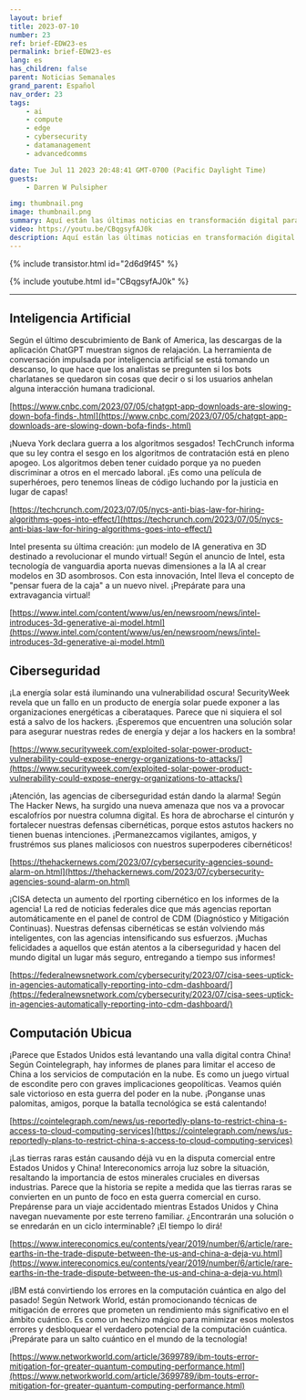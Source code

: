 ```yaml
---
layout: brief
title: 2023-07-10
number: 23
ref: brief-EDW23-es
permalink: brief-EDW23-es
lang: es
has_children: false
parent: Noticias Semanales
grand_parent: Español
nav_order: 23
tags:
    - ai
    - compute
    - edge
    - cybersecurity
    - datamanagement
    - advancedcomms

date: Tue Jul 11 2023 20:48:41 GMT-0700 (Pacific Daylight Time)
guests:
    - Darren W Pulsipher

img: thumbnail.png
image: thumbnail.png
summary: Aquí están las últimas noticias en transformación digital para el 10 de julio de 2023. La guerra comercial en curso está empezando a afectar los servicios en la nube. Además, hay especulaciones de que la emoción en torno a la IA generativa puede estar disminuyendo. En cuanto a la ciberseguridad, hay preocupaciones sobre si estamos haciendo lo suficiente para mantenernos por delante de los actores maliciosos.
video: https://youtu.be/CBqgsyfAJ0k
description: Aquí están las últimas noticias en transformación digital para el 10 de julio de 2023. La guerra comercial en curso está empezando a afectar los servicios en la nube. Además, hay especulaciones de que la emoción en torno a la IA generativa puede estar disminuyendo. En cuanto a la ciberseguridad, hay preocupaciones sobre si estamos haciendo lo suficiente para mantenernos por delante de los actores maliciosos.
---
```



{% include transistor.html id="2d6d9f45" %}



{% include youtube.html id="CBqgsyfAJ0k" %}


---

## Inteligencia Artificial

Según el último descubrimiento de Bank of America, las descargas de la aplicación ChatGPT muestran signos de relajación. La herramienta de conversación impulsada por inteligencia artificial se está tomando un descanso, lo que hace que los analistas se pregunten si los bots charlatanes se quedaron sin cosas que decir o si los usuarios anhelan alguna interacción humana tradicional.

[https://www.cnbc.com/2023/07/05/chatgpt-app-downloads-are-slowing-down-bofa-finds-.html](https://www.cnbc.com/2023/07/05/chatgpt-app-downloads-are-slowing-down-bofa-finds-.html)

¡Nueva York declara guerra a los algoritmos sesgados! TechCrunch informa que su ley contra el sesgo en los algoritmos de contratación está en pleno apogeo. Los algoritmos deben tener cuidado porque ya no pueden discriminar a otros en el mercado laboral. ¡Es como una película de superhéroes, pero tenemos líneas de código luchando por la justicia en lugar de capas!

[https://techcrunch.com/2023/07/05/nycs-anti-bias-law-for-hiring-algorithms-goes-into-effect/](https://techcrunch.com/2023/07/05/nycs-anti-bias-law-for-hiring-algorithms-goes-into-effect/)

Intel presenta su última creación: ¡un modelo de IA generativa en 3D destinado a revolucionar el mundo virtual! Según el anuncio de Intel, esta tecnología de vanguardia aporta nuevas dimensiones a la IA al crear modelos en 3D asombrosos. Con esta innovación, Intel lleva el concepto de "pensar fuera de la caja" a un nuevo nivel. ¡Prepárate para una extravagancia virtual!

[https://www.intel.com/content/www/us/en/newsroom/news/intel-introduces-3d-generative-ai-model.html](https://www.intel.com/content/www/us/en/newsroom/news/intel-introduces-3d-generative-ai-model.html)

## Ciberseguridad

¡La energía solar está iluminando una vulnerabilidad oscura! SecurityWeek revela que un fallo en un producto de energía solar puede exponer a las organizaciones energéticas a ciberataques. Parece que ni siquiera el sol está a salvo de los hackers. ¡Esperemos que encuentren una solución solar para asegurar nuestras redes de energía y dejar a los hackers en la sombra!

[https://www.securityweek.com/exploited-solar-power-product-vulnerability-could-expose-energy-organizations-to-attacks/](https://www.securityweek.com/exploited-solar-power-product-vulnerability-could-expose-energy-organizations-to-attacks/)

¡Atención, las agencias de ciberseguridad están dando la alarma! Según The Hacker News, ha surgido una nueva amenaza que nos va a provocar escalofríos por nuestra columna digital. Es hora de abrocharse el cinturón y fortalecer nuestras defensas cibernéticas, porque estos astutos hackers no tienen buenas intenciones. ¡Permanezcamos vigilantes, amigos, y frustrémos sus planes maliciosos con nuestros superpoderes cibernéticos!

[https://thehackernews.com/2023/07/cybersecurity-agencies-sound-alarm-on.html](https://thehackernews.com/2023/07/cybersecurity-agencies-sound-alarm-on.html)

¡CISA detecta un aumento del rporting cibernético en los informes de la agencia! La red de noticias federales dice que más agencias reportan automáticamente en el panel de control de CDM (Diagnóstico y Mitigación Continuas). Nuestras defensas cibernéticas se están volviendo más inteligentes, con las agencias intensificando sus esfuerzos. ¡Muchas felicidades a aquellos que están atentos a la ciberseguridad y hacen del mundo digital un lugar más seguro, entregando a tiempo sus informes!

[https://federalnewsnetwork.com/cybersecurity/2023/07/cisa-sees-uptick-in-agencies-automatically-reporting-into-cdm-dashboard/](https://federalnewsnetwork.com/cybersecurity/2023/07/cisa-sees-uptick-in-agencies-automatically-reporting-into-cdm-dashboard/)

## Computación Ubicua

¡Parece que Estados Unidos está levantando una valla digital contra China! Según Cointelegraph, hay informes de planes para limitar el acceso de China a los servicios de computación en la nube. Es como un juego virtual de escondite pero con graves implicaciones geopolíticas. Veamos quién sale victorioso en esta guerra del poder en la nube. ¡Ponganse unas palomitas, amigos, porque la batalla tecnológica se está calentando!

[https://cointelegraph.com/news/us-reportedly-plans-to-restrict-china-s-access-to-cloud-computing-services](https://cointelegraph.com/news/us-reportedly-plans-to-restrict-china-s-access-to-cloud-computing-services)

¡Las tierras raras están causando déjà vu en la disputa comercial entre Estados Unidos y China! Intereconomics arroja luz sobre la situación, resaltando la importancia de estos minerales cruciales en diversas industrias. Parece que la historia se repite a medida que las tierras raras se convierten en un punto de foco en esta guerra comercial en curso. Prepárense para un viaje accidentado mientras Estados Unidos y China navegan nuevamente por este terreno familiar. ¿Encontrarán una solución o se enredarán en un ciclo interminable? ¡El tiempo lo dirá!

[https://www.intereconomics.eu/contents/year/2019/number/6/article/rare-earths-in-the-trade-dispute-between-the-us-and-china-a-deja-vu.html](https://www.intereconomics.eu/contents/year/2019/number/6/article/rare-earths-in-the-trade-dispute-between-the-us-and-china-a-deja-vu.html)

¡IBM está convirtiendo los errores en la computación cuántica en algo del pasado! Según Network World, están promocionando técnicas de mitigación de errores que prometen un rendimiento más significativo en el ámbito cuántico. Es como un hechizo mágico para minimizar esos molestos errores y desbloquear el verdadero potencial de la computación cuántica. ¡Prepárate para un salto cuántico en el mundo de la tecnología!

[https://www.networkworld.com/article/3699789/ibm-touts-error-mitigation-for-greater-quantum-computing-performance.html](https://www.networkworld.com/article/3699789/ibm-touts-error-mitigation-for-greater-quantum-computing-performance.html)


